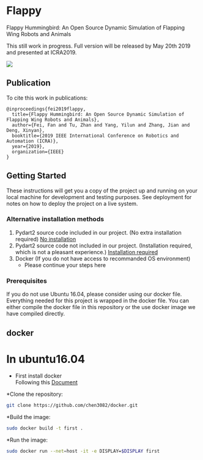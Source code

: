 # Flappy

Flappy Hummingbird: An Open Source Dynamic Simulation of Flapping Wing Robots and Animals

This still work in progress. Full version will be released by May 20th 2019 and presented at ICRA2019.

![](demo.gif)

## Publication

To cite this work in publications:

	@inproceedings{fei2019flappy,
	  title={Flappy Hummingbird: An Open Source Dynamic Simulation of Flapping Wing Robots and Animals},
	  author={Fei, Fan and Tu, Zhan and Yang, Yilun and Zhang, Jian and Deng, Xinyan},
	  booktitle={2019 IEEE International Conference on Robotics and Automation (ICRA)},
	  year={2019},
	  organization={IEEE}
	}

## Getting Started

These instructions will get you a copy of the project up and running on your local machine for development and testing purposes. See deployment for notes on how to deploy the project on a live system.

### Alternative installation methods
1. Pydart2 source code included in our project. (No extra installation required) 
	[No installation](https://github.com/chen3082/flappy)
2. Pydart2 source code not included in our project. (Installation required, which is not a pleasant experience.) 
	[Installation required](https://github.com/purdue-biorobotics/flappy)
3. Docker (If you do not have access to recommanded OS environment) 
	* Please continue your steps here
  
### Prerequisites
If you do not use Ubuntu 16.04, please consider using our docker file. Everything needed for this project is wrapped in the docker file. You can either compile the docker file in this repository or the use docker image we have compiled directly.


## docker
# In ubuntu16.04

* First install docker  
  Following this [Document](https://www.vultr.com/docs/installing-docker-ce-on-ubuntu-16-04)

*Clone the repository:
  ```zsh
  git clone https://github.com/chen3082/docker.git
  ```
*Build the image: 
  ```zsh
  sudo docker build -t first .  
  ```
*Run the image: 
  ```zsh
  sudo docker run --net=host -it -e DISPLAY=$DISPLAY first
  ```
